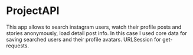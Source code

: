 # ProjectAPI

This app allows to search instagram users, watch their profile posts and stories anonymously, load detail post info.
In this case I used core data for saving searched users and their profile avatars.
URLSession for get-requests. 

